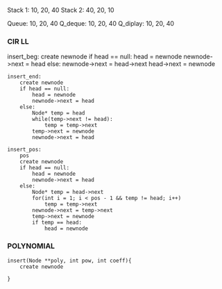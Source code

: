 Stack 1: 10, 20, 40
Stack 2: 40, 20, 10

Queue: 10, 20, 40
Q_deque: 10, 20, 40
Q_diplay: 10, 20, 40


### CIR LL

insert_beg:
    create newnode
    if head == null:
        head = newnode
        newnode->next = head
    else:
        newnode->next = head->next
        head->next = newnode

```
insert_end:
    create newnode
    if head == null:
        head = newnode
        newnode->next = head
    else:
        Node* temp = head
        while(temp->next != head):
            temp = temp->next
        temp->next = newnode
        newnode->next = head
```
```
insert_pos:
    pos
    create newnode
    if head == null:
        head = newnode
        newnode->next = head
    else:
        Node* temp = head->next
        for(int i = 1; i < pos - 1 && temp != head; i++)   
            temp = temp->next
        newnode->next = temp->next
        temp->next = newnode
        if temp == head:
            head = newnode    
```


### POLYNOMIAL
```
insert(Node **poly, int pow, int coeff){
    create newnode
    
}
```